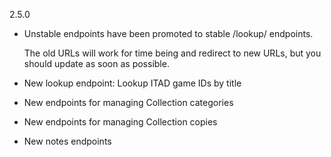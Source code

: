 2.5.0
- Unstable endpoints have been promoted to stable /lookup/ endpoints.
  
  The old URLs will work for time being and redirect to new URLs,
  but you should update as soon as possible.

- New lookup endpoint: Lookup ITAD game IDs by title
- New endpoints for managing Collection categories
- New endpoints for managing Collection copies
- New notes endpoints